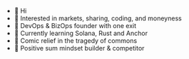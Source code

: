 - 👋 Hi
- 👀 Interested in markets, sharing, coding, and moneyness
- 📜 DevOps & BizOps founder with one exit
- 🌱 Currently learning Solana, Rust and Anchor
- 💞️ Comic relief in the tragedy of commons
- 🎯 Positive sum mindset builder & competitor

<!---
autocatalytic/autocatalytic is a ✨ special ✨ repository because its `README.md` (this file) appears on your GitHub profile.
You can click the Preview link to take a look at your changes.
--->
